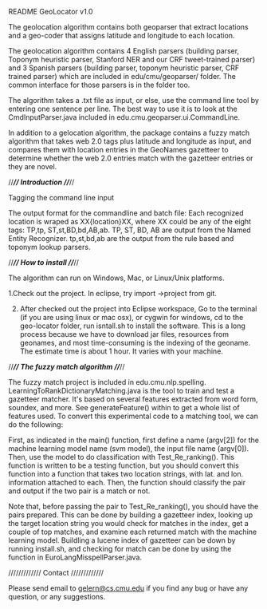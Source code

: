 README
GeoLocator v1.0

The geolocation algorithm contains both geoparser that extract locations and a geo-coder that assigns latitude and longitude to each location.

The geolocation algorithm contains 4 English parsers (building parser, Toponym heuristic parser, Stanford NER and our CRF tweet-trained parser) and 3 Spanish parsers (building parser, toponym heuristic parser, CRF trained parser) which are included in edu/cmu/geoparser/ folder. The common interface for those parsers is in the folder too.

The algorithm takes a .txt file as input, or else, use the command line tool by entering one sentence per line. The best way to use it is to look at the CmdInputParser.java included in edu.cmu.geoparser.ui.CommandLine.

In addition to a gelocation algorithm, the package contains a fuzzy match algorithm that takes web 2.0 tags plus latitude and longitude as input, and compares them with location entries in the GeoNames gazetteer to determine whether the web 2.0 entries match with the gazetteer entries or they are novel.

//*************************************************************************//
                      Introduction
//*************************************************************************//


Tagging the command line input

The output format for the commandline and batch file: Each recognized location is wraped as XX{location}XX, where XX could be any of the eight tags: TP,tp, ST,st,BD,bd,AB,ab. TP, ST, BD, AB are output from the Named Entity Recognizer. tp,st,bd,ab are the output from the rule based and toponym lookup parsers.

//*************************************************************************//
                      How to install
//*************************************************************************//

The algorithm can run on Windows, Mac, or Linux/Unix platforms.

1.Check out the project.
In eclipse, try import ->project from git.

2. After checked out the project into Eclipse workspace,
Go to the terminal (if you are using linux or mac osx), or cygwin for windows, cd to the geo-locator folder, run isntall.sh to install the software.
This is a long process because we have to download jar files, resources from geonames, and most time-consuming is the indexing of the geoname.
The estimate time is about 1 hour. It varies with your machine. 


//*************************************************************************//
                      The fuzzy match algorithm
//*************************************************************************//

The fuzzy match project is included in edu.cmu.nlp.spelling. LearningToRankDictionaryMatching.java is the tool to train and test a gazetteer matcher. It's based on several features extracted from word form, soundex, and more. See generateFeature() within to get a whole list of features used. To convert this experimental code to a matching tool, we can do the following:

First, as indicated in the main() function, first define a name (argv[2]) for the machine learning model name (svm model), the input file name (argv[0]). Then, use the model to do classification with Test_Re_ranking(). This function is written to be a testing function, but you should convert this function into a function that takes two location strings, with lat. and lon. information attached to each. Then, the function should classify the pair and output if the two pair is a match or not.

Note that, before passing the pair to Test_Re_ranking(), you should have the pairs prepared. This can be done by building a gazetteer index, looking up the target location string you would check for matches in the index, get a couple of top matches, and examine each returned match with the machine learning model. Buildling a lucene index of gazetteer can be down by running install.sh, and checking for match can be done by using the function in EuroLangMisspellParser.java.

/////////////
Contact
/////////////

Please send email to gelern@cs.cmu.edu if you find any bug or have any question, or any suggestions.
